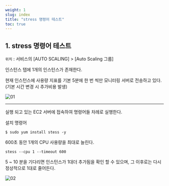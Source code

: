 ```yaml
---
weight: 1
slug: index
title: "stress 명령어 테스트"
toc: true
---
```


## 1. stress 명령어 테스트

`위치` : 서비스의 [AUTO SCALING] > [Auto Scaling 그룹]

인스턴스 탭에 1개의 인스턴스가 존재한다.

현재 인스턴스에 사용량 지표를 기본 5분에 한 번 씩만 모니터링 서버로 전송하고 있다.
(기본 시간 변경 시 추가비용 발생)

![01](/docs/aws/ec2/autoscaling/test/01.png)

- - -

실행 되고 있는 EC2 서버에 접속하여 명령어들 차례로 실행한다.

설치 명령어
```
$ sudo yum install stess -y
```

600초 동안 1개의 CPU 사용량을 최대로 늘린다.
```
stess --cpu 1 --timeout 600
```

5 ~ 10 분을 기다리면 인스턴스가 1대더 추가됨을 확인 할 수 있으며, 
그 이후로는 다시 정상적으로 1대로 줄어든다.

![02](/docs/aws/ec2/autoscaling/test/02.png)